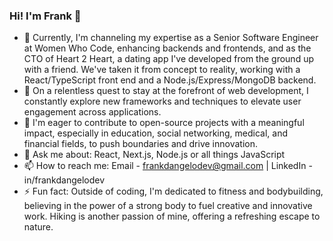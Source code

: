 ### Hi! I'm Frank 👋

- 🔭 Currently, I'm channeling my expertise as a Senior Software Engineer at Women Who Code, enhancing backends and frontends, and as the CTO of Heart 2 Heart, a dating app I've developed from the ground up with a friend. We've taken it from concept to reality, working with a React/TypeScript front end and a Node.js/Express/MongoDB backend.
- 🌱 On a relentless quest to stay at the forefront of web development, I constantly explore new frameworks and techniques to elevate user engagement across applications.
- 👯 I'm eager to contribute to open-source projects with a meaningful impact, especially in education, social networking, medical, and financial fields, to push boundaries and drive innovation.
- 💬 Ask me about: React, Next.js, Node.js or all things JavaScript
- 📫 How to reach me: Email - frankdangelodev@gmail.com | LinkedIn - in/frankdangelodev
- ⚡ Fun fact: Outside of coding, I'm dedicated to fitness and bodybuilding, believing in the power of a strong body to fuel creative and innovative work. Hiking is another passion of mine, offering a refreshing escape to nature.
